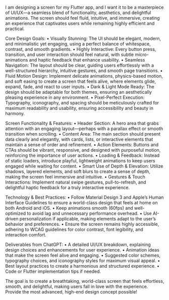 I am designing a screen for my Flutter app, and 
I want it to be a masterpiece of UI/UX—a seamless blend of functionality, aesthetics, and delightful animations. The screen should feel fluid, intuitive, and immersive, creating an experience that captivates users while remaining highly efficient and practical.

Core Design Goals:
	•	Visually Stunning: The UI should be elegant, modern, and minimalistic yet engaging, using a perfect balance of whitespace, contrast, and smooth gradients.
	•	Highly Interactive: Every button press, transition, and user interaction should feel natural, with subtle micro-animations and haptic feedback that enhance usability.
	•	Seamless Navigation: The layout should be clear, guiding users effortlessly with a well-structured hierarchy, intuitive gestures, and smooth page transitions.
	•	Fluid Motion Design: Implement delicate animations, physics-based motion, and soft easing to create a screen that feels alive, where elements glide, expand, fade, and react to user inputs.
	•	Dark & Light Mode Ready: The design should be adaptable for both themes, ensuring an aesthetically pleasing experience in any environment.
	•	Pixel-Perfect Execution: Typography, iconography, and spacing should be meticulously crafted for maximum readability and usability, ensuring accessibility and beauty in harmony.

Screen Functionality & Features:
	•	Header Section: A hero area that grabs attention with an engaging layout—perhaps with a parallax effect or smooth transition when scrolling.
	•	Content Area: The main section should present data clearly and elegantly, with cards, lists, or interactive elements that maintain a sense of order and refinement.
	•	Action Elements: Buttons and CTAs should be vibrant, responsive, and designed with purposeful motion, reinforcing the importance of user actions.
	•	Loading & Feedback: Instead of static loaders, introduce playful, lightweight animations to keep users engaged while waiting for content.
	•	Smart Use of Depth & Elevation: Utilize shadows, layered elements, and soft blurs to create a sense of depth, making the screen feel immersive and intuitive.
	•	Gestures & Touch Interactions: Implement natural swipe gestures, pull-to-refresh, and delightful haptic feedback for a truly interactive experience.

Technology & Best Practices:
	•	Follow Material Design 3 and Apple’s Human Interface Guidelines to ensure a world-class design that feels at home on both Android and iOS.
	•	Keep animations smooth (60fps) and well-optimized to avoid lag and unnecessary performance overhead.
	•	Use AI-driven personalization if applicable, making elements adapt to the user’s behavior and preferences.
	•	Ensure the screen remains highly accessible, adhering to WCAG guidelines for color contrast, font legibility, and interaction comfort.

Deliverables from ChatGPT:
	•	A detailed UI/UX breakdown, explaining design choices and enhancements for user experience.
	•	Animation ideas that make the screen feel alive and engaging.
	•	Suggested color schemes, typography choices, and iconography styles for maximum visual appeal.
	•	Best layout practices to create a harmonious and structured experience.
	•	Code or Flutter implementation tips if needed.

The goal is to create a breathtaking, world-class screen that feels effortless, smooth, and delightful, making users fall in love with the experience. Provide the most advanced, high-end design concept possible!